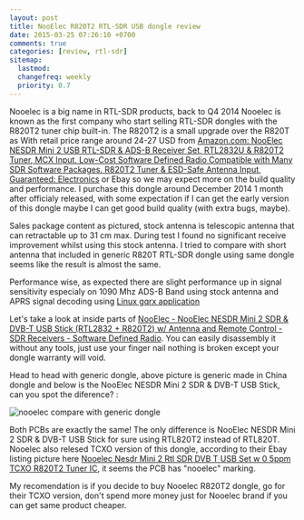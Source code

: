 ```yaml
---
layout: post
title: NooElec R820T2 RTL-SDR USB dongle review
date: 2015-03-25 07:26:10 +0700 
comments: true
categories: [review, rtl-sdr]
sitemap:
  lastmod: 
  changefreq: weekly
  priority: 0.7
---
```

Nooelec is a big name in RTL-SDR products, back to Q4 2014 Nooelec is known as the first company who start selling RTL-SDR dongles with the R820T2 tuner chip built-in. The R820T2 is a small upgrade over the R820T as With retail price range around 24-27 USD from [Amazon.com: NooElec NESDR Mini 2 USB RTL-SDR & ADS-B Receiver Set, RTL2832U & R820T2 Tuner, MCX Input. Low-Cost Software Defined Radio Compatible with Many SDR Software Packages. R820T2 Tuner & ESD-Safe Antenna Input, Guaranteed: Electronics](http://prn.la/1zzmvvl) or Ebay so we may expect more on the build quality and performance. I purchase this dongle around December 2014 1 month after officialy released, with some expectation if I can get the early version of this dongle maybe I can get good build quality (with extra bugs, maybe). 

Sales package content as pictured, stock antenna is telescopic antenna that can retractable up to 31 cm max. During test I found no significant receive improvement whilst using this stock antenna. I tried to compare with short antenna that included in generic R820T RTL-SDR dongle using same dongle seems like the result is almost the same.   

Performance wise, as expected there are slight performance up in signal sensitivity especialy on 1090 Mhz ADS-B Band using stock antenna and APRS signal decoding using [Linux gqrx application](http://prana.la/2015/02/09/blunder-gqrx-di-ubuntu-trusty/)


Let's take a look at inside parts of [NooElec - NooElec NESDR Mini 2 SDR & DVB-T USB Stick (RTL2832 + R820T2) w/ Antenna and Remote Control - SDR Receivers - Software Defined Radio](http://prn.la/1zdQBaJ). You can easily disassembly it without any tools, just use your finger nail nothing is broken except your dongle warranty will void. 

Head to head with generic dongle, above picture is generic made in China dongle and below is the NooElec NESDR Mini 2 SDR & DVB-T USB Stick, can you spot the diference? : 

<img src="http://prana.la/images/nooelec-1.jpg" alt="nooelec compare with generic dongle" class="img-responsive center-block" />

Both PCBs are exactly the same! The only difference is NooElec NESDR Mini 2 SDR & DVB-T USB Stick for sure using RTL820T2 instead of RTL820T. Nooelec also relesed TCXO version of this dongle, according to their Ebay listing picture here [Nooelec Nesdr Mini 2 Rtl SDR DVB T USB Set w 0 5ppm TCXO R820T2 Tuner IC](http://prn.la/1FbRgN1), it seems the  PCB has "nooelec" marking. 

My recomendation is if you decide to buy Nooelec R820T2 dongle, go for their TCXO version, don't spend more money just for Nooelec brand if you can get same product cheaper.
  
